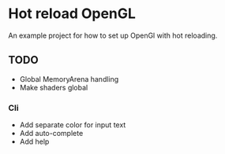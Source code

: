 # Hot reload OpenGL

An example project for how to set up OpenGl with hot reloading.

## TODO 

* Global MemoryArena handling
* Make shaders global

### Cli

* Add separate color for input text
* Add auto-complete
* Add help
